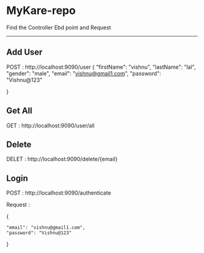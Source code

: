 # MyKare-repo

Find the Controller Ebd point and Request 

--------------------------------------------


Add User
-----------
POST : http://localhost:9090/user
{
    "firstName": "vishnu",
    "lastName": "lal",
   "gender": "male",
     "email": "vishnu@gmail1.com",
    "password": "Vishnu@123"
  
}

Get All
-----------

GET : http://localhost:9090/user/all

Delete 
-------------

DELET : http://localhost:9090/delete/{email}

Login
-----------
POST : http://localhost:9090/authenticate  

Request : 

{
   
    "email": "vishnu@gmail1.com",
    "password": "Vishnu@123"
  
}
